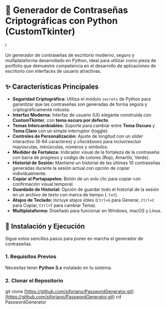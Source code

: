 # 🔐 Generador de Contraseñas Criptográficas con Python (CustomTkinter)

!

Un generador de contraseñas de escritorio moderno, seguro y multiplataforma desarrollado en Python, ideal para utilizar como pieza de portfolio que demuestre competencia en el desarrollo de aplicaciones de escritorio con interfaces de usuario atractivas.

## ✨ Características Principales

* **Seguridad Criptográfica:** Utiliza el módulo `secrets` de Python para garantizar que las contraseñas son generadas de forma segura y criptográficamente robusta.
* **Interfaz Moderna:** Interfaz de usuario (UI) elegante construida con **CustomTkinter**, con **tema oscuro por defecto**.
* **Temas Intercambiables:** Soporte para cambiar entre **Tema Oscuro** y **Tema Claro** con un simple interruptor (toggle).
* **Controles de Personalización:** Ajuste de longitud con un _slider_ interactivo (8-64 caracteres) y _checkboxes_ para incluir/excluir mayúsculas, minúsculas, números y símbolos.
* **Medidor de Fortaleza:** Indicador visual de la fortaleza de la contraseña con barra de progreso y código de colores (Rojo, Amarillo, Verde).
* **Historial de Sesión:** Mantiene un historial de las últimas 10 contraseñas generadas durante la sesión actual con opción de copiar individualmente.
* **Copiar al Portapapeles:** Botón de un solo clic para copiar con confirmación visual temporal.
* **Guardado de Historial:** Opción de guardar todo el historial de la sesión en un archivo de texto con marca de tiempo (`.txt`).
* **Atajos de Teclado:** Incluye atajos útiles (`Ctrl+G` para Generar, `Ctrl+C` para Copiar, `Ctrl+T` para cambiar Tema).
* **Multiplataforma:** Diseñado para funcionar en Windows, macOS y Linux.

## 🚀 Instalación y Ejecución

Sigue estos sencillos pasos para poner en marcha el generador de contraseñas.

### 1. Requisitos Previos

Necesitas tener **Python 3.x** instalado en tu sistema.

### 2. Clonar el Repositorio

git clone [https://github.com/siforiano/PasswordGenerator.git](https://github.com/siforiano/PasswordGenerator.git)
cd PasswordGenerator
